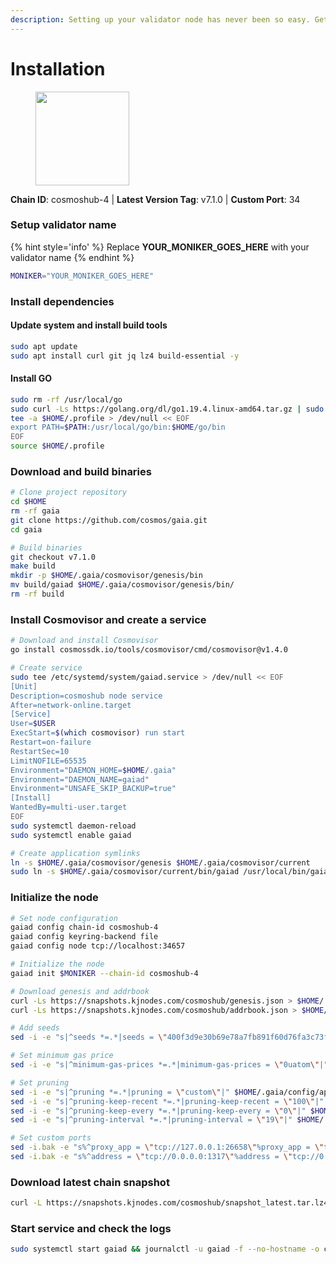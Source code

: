 ```yaml
---
description: Setting up your validator node has never been so easy. Get your validator running in minutes by following step by step instructions.
---
```


# Installation

<figure><img src="https://raw.githubusercontent.com/kj89/testnet_manuals/main/pingpub/logos/cosmoshub.png" width="150" alt=""><figcaption></figcaption></figure>

**Chain ID**: cosmoshub-4 | **Latest Version Tag**: v7.1.0 | **Custom Port**: 34

### Setup validator name

{% hint style='info' %}
Replace **YOUR_MONIKER_GOES_HERE** with your validator name
{% endhint %}

```bash
MONIKER="YOUR_MONIKER_GOES_HERE"
```

### Install dependencies

#### Update system and install build tools

```bash
sudo apt update
sudo apt install curl git jq lz4 build-essential -y
```

#### Install GO

```bash
sudo rm -rf /usr/local/go
sudo curl -Ls https://golang.org/dl/go1.19.4.linux-amd64.tar.gz | sudo tar -C /usr/local -xz
tee -a $HOME/.profile > /dev/null << EOF
export PATH=$PATH:/usr/local/go/bin:$HOME/go/bin
EOF
source $HOME/.profile
```

### Download and build binaries

```bash
# Clone project repository
cd $HOME
rm -rf gaia
git clone https://github.com/cosmos/gaia.git
cd gaia

# Build binaries
git checkout v7.1.0
make build
mkdir -p $HOME/.gaia/cosmovisor/genesis/bin
mv build/gaiad $HOME/.gaia/cosmovisor/genesis/bin/
rm -rf build
```

### Install Cosmovisor and create a service

```bash
# Download and install Cosmovisor
go install cosmossdk.io/tools/cosmovisor/cmd/cosmovisor@v1.4.0

# Create service
sudo tee /etc/systemd/system/gaiad.service > /dev/null << EOF
[Unit]
Description=cosmoshub node service
After=network-online.target
[Service]
User=$USER
ExecStart=$(which cosmovisor) run start
Restart=on-failure
RestartSec=10
LimitNOFILE=65535
Environment="DAEMON_HOME=$HOME/.gaia"
Environment="DAEMON_NAME=gaiad"
Environment="UNSAFE_SKIP_BACKUP=true"
[Install]
WantedBy=multi-user.target
EOF
sudo systemctl daemon-reload
sudo systemctl enable gaiad

# Create application symlinks
ln -s $HOME/.gaia/cosmovisor/genesis $HOME/.gaia/cosmovisor/current
sudo ln -s $HOME/.gaia/cosmovisor/current/bin/gaiad /usr/local/bin/gaiad
```

### Initialize the node

```bash
# Set node configuration
gaiad config chain-id cosmoshub-4
gaiad config keyring-backend file
gaiad config node tcp://localhost:34657

# Initialize the node
gaiad init $MONIKER --chain-id cosmoshub-4

# Download genesis and addrbook
curl -Ls https://snapshots.kjnodes.com/cosmoshub/genesis.json > $HOME/.gaia/config/genesis.json
curl -Ls https://snapshots.kjnodes.com/cosmoshub/addrbook.json > $HOME/.gaia/config/addrbook.json

# Add seeds
sed -i -e "s|^seeds *=.*|seeds = \"400f3d9e30b69e78a7fb891f60d76fa3c73f0ecc@cosmoshub.rpc.kjnodes.com:34659\"|" $HOME/.gaia/config/config.toml

# Set minimum gas price
sed -i -e "s|^minimum-gas-prices *=.*|minimum-gas-prices = \"0uatom\"|" $HOME/.gaia/config/app.toml

# Set pruning
sed -i -e "s|^pruning *=.*|pruning = \"custom\"|" $HOME/.gaia/config/app.toml
sed -i -e "s|^pruning-keep-recent *=.*|pruning-keep-recent = \"100\"|" $HOME/.gaia/config/app.toml
sed -i -e "s|^pruning-keep-every *=.*|pruning-keep-every = \"0\"|" $HOME/.gaia/config/app.toml
sed -i -e "s|^pruning-interval *=.*|pruning-interval = \"19\"|" $HOME/.gaia/config/app.toml

# Set custom ports
sed -i.bak -e "s%^proxy_app = \"tcp://127.0.0.1:26658\"%proxy_app = \"tcp://127.0.0.1:34658\"%; s%^laddr = \"tcp://127.0.0.1:26657\"%laddr = \"tcp://127.0.0.1:34657\"%; s%^pprof_laddr = \"localhost:6060\"%pprof_laddr = \"localhost:34060\"%; s%^laddr = \"tcp://0.0.0.0:26656\"%laddr = \"tcp://0.0.0.0:34656\"%; s%^prometheus_listen_addr = \":26660\"%prometheus_listen_addr = \":34660\"%" $HOME/.gaia/config/config.toml
sed -i.bak -e "s%^address = \"tcp://0.0.0.0:1317\"%address = \"tcp://0.0.0.0:34317\"%; s%^address = \":8080\"%address = \":34080\"%; s%^address = \"0.0.0.0:9090\"%address = \"0.0.0.0:34090\"%; s%^address = \"0.0.0.0:9091\"%address = \"0.0.0.0:34091\"%; s%^address = \"0.0.0.0:8545\"%address = \"0.0.0.0:34545\"%; s%^ws-address = \"0.0.0.0:8546\"%ws-address = \"0.0.0.0:34546\"%" $HOME/.gaia/config/app.toml
```

### Download latest chain snapshot

```bash
curl -L https://snapshots.kjnodes.com/cosmoshub/snapshot_latest.tar.lz4 | lz4 -dc - | tar -xf - -C $HOME/.gaia
```

### Start service and check the logs

```bash
sudo systemctl start gaiad && journalctl -u gaiad -f --no-hostname -o cat
```
